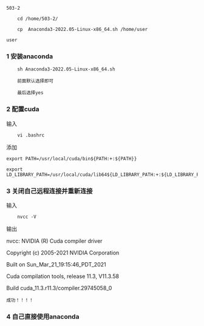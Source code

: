 


`503-2`

        cd /home/503-2/

        cp  Anaconda3-2022.05-Linux-x86_64.sh /home/user


`user`


### 1 安装anaconda

        sh Anaconda3-2022.05-Linux-x86_64.sh

        前面默认选择即可

        最后选择yes

### 2 配置cuda

输入 

        vi .bashrc
添加

    export PATH=/usr/local/cuda/bin${PATH:+:${PATH}}

    export LD_LIBRARY_PATH=/usr/local/cuda/lib64${LD_LIBRARY_PATH:+:${LD_LIBRARY_PATH}}




### 3 关闭自己远程连接并重新连接

输入

        nvcc -V

输出

nvcc: NVIDIA (R) Cuda compiler driver

Copyright (c) 2005-2021 NVIDIA Corporation

Built on Sun_Mar_21_19:15:46_PDT_2021


Cuda compilation tools, release 11.3, V11.3.58

Build cuda_11.3.r11.3/compiler.29745058_0


`成功！！！！`

### 4 自己直接使用anaconda